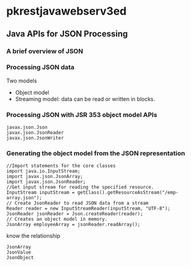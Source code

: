 # pkrestjavawebserv3ed
## Java APIs for JSON Processing
### A brief overview of JSON

### Processing JSON data
Two models
- Object model
- Streaming model: data can be read or written in blocks. 

### Processing JSON with JSR 353 object model APIs
```
javax.json.Json
javax.json.JsonReader
javax.json.JsonWriter
```

### Generating the object model from the JSON representation
```
//Import statements for the core classes 
import java.io.InputStream; 
import javax.json.JsonArray; 
import javax.json.JsonReader;   
//Get input stream for reading the specified resource. 
InputStream inputStream = getClass().getResourceAsStream("/emp-array.json"); 
// Create JsonReader to read JSON data from a stream  
Reader reader = new InputStreamReader(inputStream, "UTF-8"); 
JsonReader jsonReader = Json.createReader(reader); 
// Creates an object model in memory. 
JsonArray employeeArray = jsonReader.readArray(); 
```

know the relationship
```
JsonArray
JsonValue
JsonObject
```
